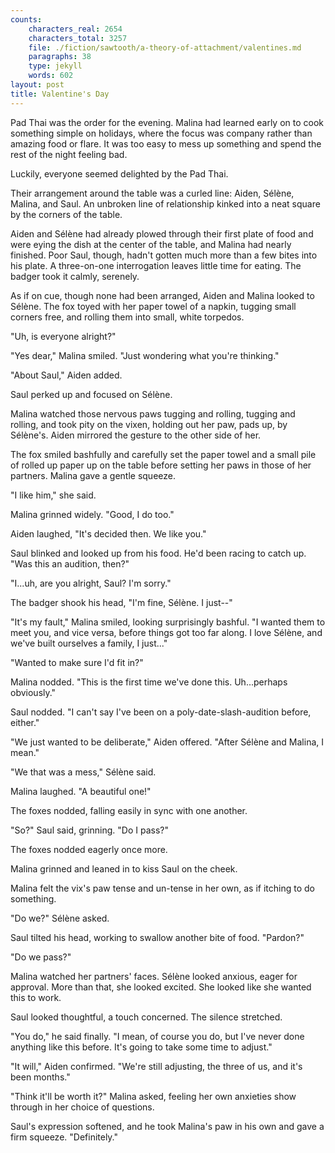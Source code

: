 ```yaml
---
counts:
    characters_real: 2654
    characters_total: 3257
    file: ./fiction/sawtooth/a-theory-of-attachment/valentines.md
    paragraphs: 38
    type: jekyll
    words: 602
layout: post
title: Valentine's Day
---
```


Pad Thai was the order for the evening. Malina had learned early on to cook something simple on holidays, where the focus was company rather than amazing food or flare. It was too easy to mess up something and spend the rest of the night feeling bad.

Luckily, everyone seemed delighted by the Pad Thai.

Their arrangement around the table was a curled line: Aiden, Sélène, Malina, and Saul. An unbroken line of relationship kinked into a neat square by the corners of the table.

Aiden and Sélène had already plowed through their first plate of food and were eying the dish at the center of the table, and Malina had nearly finished. Poor Saul, though, hadn't gotten much more than a few bites into his plate. A three-on-one interrogation leaves little time for eating. The badger took it calmly, serenely.

As if on cue, though none had been arranged, Aiden and Malina looked to Sélène. The fox toyed with her paper towel of a napkin, tugging small corners free, and rolling them into small, white torpedos.

"Uh, is everyone alright?"

"Yes dear," Malina smiled. "Just wondering what you're thinking."

"About Saul," Aiden added.

Saul perked up and focused on Sélène.

Malina watched those nervous paws tugging and rolling, tugging and rolling, and took pity on the vixen, holding out her paw, pads up, by Sélène's. Aiden mirrored the gesture to the other side of her.

The fox smiled bashfully and carefully set the paper towel and a small pile of rolled up paper up on the table before setting her paws in those of her partners. Malina gave a gentle squeeze.

"I like him," she said.

Malina grinned widely. "Good, I do too."

Aiden laughed, "It's decided then. We like you."

Saul blinked and looked up from his food. He'd been racing to catch up. "Was this an audition, then?"

"I...uh, are you alright, Saul? I'm sorry."

The badger shook his head, "I'm fine, Sélène. I just--"

"It's my fault," Malina smiled, looking surprisingly bashful. "I wanted them to meet you, and vice versa, before things got too far along. I love Sélène, and we've built ourselves a family, I just..."

"Wanted to make sure I'd fit in?"

Malina nodded. "This is the first time we've done this. Uh...perhaps obviously."

Saul nodded. "I can't say I've been on a poly-date-slash-audition before, either."

"We just wanted to be deliberate," Aiden offered. "After Sélène and Malina, I mean."

"We that was a mess," Sélène said.

Malina laughed. "A beautiful one!"

The foxes nodded, falling easily in sync with one another.

"So?" Saul said, grinning. "Do I pass?"

The foxes nodded eagerly once more.

Malina grinned and leaned in to kiss Saul on the cheek.

Malina felt the vix's paw tense and un-tense in her own, as if itching to do something.

"Do we?" Sélène asked.

Saul tilted his head, working to swallow another bite of food. "Pardon?"

"Do we pass?"

Malina watched her partners' faces. Sélène looked anxious, eager for approval. More than that, she looked excited. She looked like she wanted this to work.

Saul looked thoughtful, a touch concerned. The silence stretched.

"You do," he said finally. "I mean, of course you do, but I've never done anything like this before. It's going to take some time to adjust."

"It will," Aiden confirmed. "We're still adjusting, the three of us, and it's been months."

"Think it'll be worth it?" Malina asked, feeling her own anxieties show through in her choice of questions.

Saul's expression softened, and he took Malina's paw in his own and gave a firm squeeze. "Definitely."
